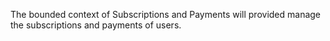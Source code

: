 ﻿The bounded context of Subscriptions and Payments will provided manage the subscriptions and payments
of users.
